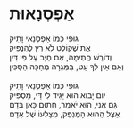 # אַפְסְנָאוּת

גּוּפִי כְּמוֹ אַפְסְנַאי וָתִיק\
אֶת שֶׁקּוֹלֵט לֹא רָץ לְהַנְפִּיק\
וְדוֹרֵשׁ חֲתִימָה, אִם חַיָּב עַל פִּי דִּין\
וְאִם אֵין לְךָ עֵט, בַּמְּגֵרָה מְחַכָּה הַסַּכִּין\
\
גּוּפִי כְּמוֹ אַפְסְנַאי וָתִיק\
יוֹם יָבוֹא הוּא יַגִּיד לִי דַּי, מַסְפִּיק\
גַּם אֲנִי, הוּא יֹאמַר, חַתוּם כָּאן בְּדָם\
אֵצֶל הַהוּא הָמֶּנַפֵּק, מִצָלְעוֹ שֶׁל אָדָם